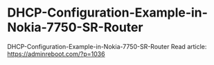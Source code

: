 # DHCP-Configuration-Example-in-Nokia-7750-SR-Router
DHCP-Configuration-Example-in-Nokia-7750-SR-Router
Read article: https://adminreboot.com/?p=1036
